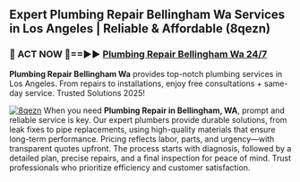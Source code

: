 ## Expert Plumbing Repair Bellingham Wa Services in Los Angeles | Reliable & Affordable (8qezn)  

<h3>🚿 ACT NOW 🌟==►► <a href="https://tinyurl.com/2ne6vx2x" rel="nofollow">Plumbing Repair Bellingham Wa 24/7</a></h3>

**Plumbing Repair Bellingham Wa** provides top-notch plumbing services in Los Angeles. From repairs to installations, enjoy free consultations + same-day service. Trusted Solutions 2025!

[![8qezn](https://i.imgur.com/4PFF4AK.jpeg)](https://tinyurl.com/2ne6vx2x)
When you need **Plumbing Repair in Bellingham, WA**, prompt and reliable service is key. Our expert plumbers provide durable solutions, from leak fixes to pipe replacements, using high-quality materials that ensure long-term performance. Pricing reflects labor, parts, and urgency—with transparent quotes upfront. The process starts with diagnosis, followed by a detailed plan, precise repairs, and a final inspection for peace of mind. Trust professionals who prioritize efficiency and customer satisfaction.